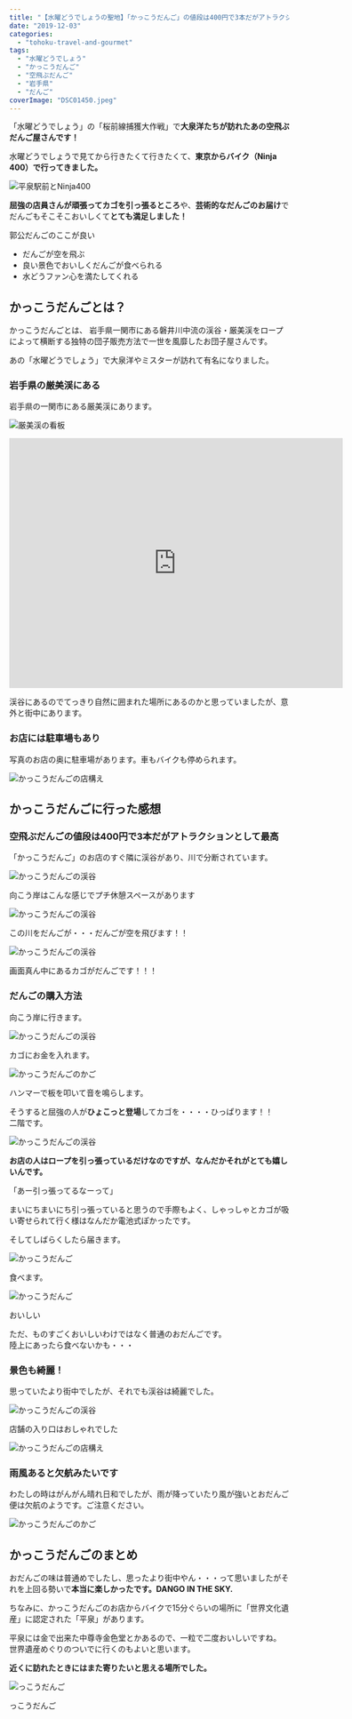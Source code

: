 ```yaml
---
title: "【水曜どうでしょうの聖地】「かっこうだんご」の値段は400円で3本だがアトラクションとして最高｜行き方も紹介"
date: "2019-12-03"
categories: 
  - "tohoku-travel-and-gourmet"
tags: 
  - "水曜どうでしょう"
  - "かっこうだんご"
  - "空飛ぶだんご"
  - "岩手県"
  - "だんご"
coverImage: "DSC01450.jpeg"
---
```


「水曜どうでしょう」の「桜前線捕獲大作戦」で**大泉洋たちが訪れたあの空飛ぶだんご屋さんです！**

水曜どうでしょうで見てから行きたくて行きたくて、**東京からバイク（Ninja 400）で行ってきました。**

![平泉駅前とNinja400](images/IMG_7856.jpeg)

**屈強の店員さんが頑張ってカゴを引っ張るところ**や、**芸術的なだんごのお届け**でだんごもそこそこおいしくて**とても満足しました！**

郭公だんごのここが良い

- だんごが空を飛ぶ
- 良い景色でおいしくだんごが食べられる
- 水どうファン心を満たしてくれる

## かっこうだんごとは？

かっこうだんごとは、 岩手県一関市にある磐井川中流の渓谷・厳美渓をロープによって横断する独特の団子販売方法で一世を風靡したお団子屋さんです。

あの「水曜どうでしょう」で大泉洋やミスターが訪れて有名になりました。

### 岩手県の厳美渓にある

岩手県の一関市にある厳美渓にあります。

![厳美渓の看板](images/DSC01447.jpeg)

<iframe src="https://www.google.com/maps/embed?pb=!1m18!1m12!1m3!1d3103.096796821596!2d141.04489331555888!3d38.94461697956335!2m3!1f0!2f0!3f0!3m2!1i1024!2i768!4f13.1!3m3!1m2!1s0x5f88d124eb35d77f%3A0x6213200ad0f941e4!2z44GL44Gj44GT44GG44Gg44KT44GU!5e0!3m2!1sja!2sjp!4v1575385497710!5m2!1sja!2sjp" width="600" height="450" frameborder="0" style="border:0;" allowfullscreen></iframe>

渓谷にあるのでてっきり自然に囲まれた場所にあるのかと思っていましたが、意外と街中にあります。

### お店には駐車場もあり

写真のお店の奥に駐車場があります。車もバイクも停められます。

![かっこうだんごの店構え](images/DSC01449.jpeg)

## かっこうだんごに行った感想

### 空飛ぶだんごの値段は400円で3本だがアトラクションとして最高

「かっこうだんご」のお店のすぐ隣に渓谷があり、川で分断されています。

![かっこうだんごの渓谷](images/DSC01436.jpeg)

向こう岸はこんな感じでプチ休憩スペースがあります

![かっこうだんごの渓谷](images/DSC01445-1.jpeg)

この川をだんごが・・・だんごが空を飛びます！！

![かっこうだんごの渓谷](images/DSC01444.jpeg)

画面真ん中にあるカゴがだんごです！！！

### だんごの購入方法

向こう岸に行きます。

![かっこうだんごの渓谷](images/DSC01439-1.jpeg)

カゴにお金を入れます。

![かっこうだんごのかご](images/DSC01440.jpeg)

ハンマーで板を叩いて音を鳴らします。

そうすると屈強の人が**ひょこっと登場**してカゴを・・・・ひっぱります！！  
二階です。

![かっこうだんごの渓谷](images/DSC01442.jpeg)

**お店の人はロープを引っ張っているだけなのですが、なんだかそれがとても嬉しいんです。**

「あー引っ張ってるなーって」

まいにちまいにち引っ張っていると思うので手際もよく、しゃっしゃとカゴが吸い寄せられて行く様はなんだか電池式ぽかったです。

そしてしばらくしたら届きます。

![かっこうだんご](images/IMG_7860.jpeg)

食べます。

![かっこうだんご](images/IMG_7861.jpeg)

おいしい

ただ、ものすごくおいしいわけではなく普通のおだんごです。  
陸上にあったら食べないかも・・・

### 景色も綺麗！

思っていたより街中でしたが、それでも渓谷は綺麗でした。

![かっこうだんごの渓谷](images/DSC01437.jpeg)

店舗の入り口はおしゃれでした

![かっこうだんごの店構え](images/DSC01450.jpeg)

### 雨風あると欠航みたいです

わたしの時はがんがん晴れ日和でしたが、雨が降っていたり風が強いとおだんご便は欠航のようです。ご注意ください。

![かっこうだんごのかご](images/DSC01441.jpeg)

## かっこうだんごのまとめ

おだんごの味は普通めでしたし、思ったより街中やん・・・って思いましたがそれを上回る勢いで**本当に楽しかったです。DANGO IN THE SKY.**

ちなみに、かっこうだんごのお店からバイクで15分ぐらいの場所に「世界文化遺産」に認定された「平泉」があります。

平泉には金で出来た中尊寺金色堂とかあるので、一粒で二度おいしいですね。  
世界遺産めぐりのついでに行くのもよいと思います。

**近くに訪れたときにはまた寄りたいと思える場所でした。**

![っこうだんご](images/DSC01448.jpeg)

っこうだんご
